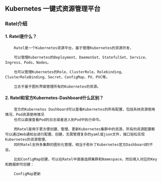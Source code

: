 ## Kubernetes 一键式资源管理平台

### Ratel介绍

#### 1. Ratel是什么？
````
    Ratel是一个Kubernetes资源平台，基于管理Kubernetes的资源开发，

    可以管理Kubernetes的Deployment、DaemonSet、StatefulSet、Service、Ingress、Pods、Nodes。

    也可以管理Kubernetes的Role、ClusterRole、Rolebinding、ClusterRoleBinding、Secret、ConfigMap、PV、PVC等。

    立志于基于图形界面管理所有的Kubernetes的资源。
````

#### 2. Ratel和官方Kubernetes-Dashboard什么区别？

````
    官方的Kubernetes Dashboard可以查看Kubernetes的所有配置，包括系统资源使用情况、Pod资源使用情况
    也可以直接查看Pod的日志或者进入到Pod中执行命令。
    
    而Ratel是用于更方便创建、管理、更新Kubernetes集群中的资源，所有的资源配置都可以通过Web通知台进行配置、创建，无需管理复杂的yaml或json文件，接口轻松实现Kubernetes的资源管理，
    同时Ratel支持多集群的图形化管理，相当于弥补了Kubernetes官方Dashboard的不足。

    比如ConfigMap创建，可以在Ratel中直接选择集群和Namespace，然后填入对应的Key和数据即可创建：
        
    ConfigMap更新

````
